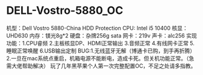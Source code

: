# DELL-Vostro-5880_OC
机型：Dell Vostro 5880-China HDD Protection
CPU: Intel i5 10400
核显：UHD630
内存：镁光8g*2
硬盘：杂牌256g sata
网卡：219v
声卡：alc256
实现功能：1.CPU睿频 2.主板核显DP、HDMI正常输出 3.音频正常 4.有线网卡正常 5.睡眠正常唤醒 6.USB输出定制
BUG:1.无线蓝牙无解（博通卡已购，到手再折腾）
    2.一旦在mac系统点重启，机箱电源不能断电，造成卡死。但关机功能正常。（急需大佬帮助解决）
玩了几年黑苹果个人第一次完整配置OC，不足之处请多指教。
